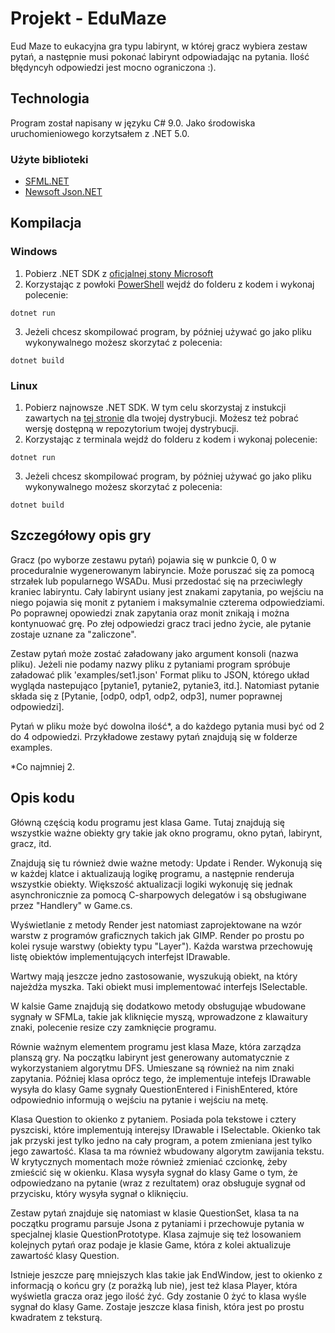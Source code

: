 # Projekt - EduMaze

Eud Maze to eukacyjna gra typu labirynt, w której gracz wybiera zestaw pytań, a następnie musi pokonać labirynt odpowiadając na pytania. Ilość błędyncyh odpowiedzi jest mocno ograniczona :).

## Technologia

Program został napisany w języku C# 9.0. Jako środowiska uruchomieniowego korzytsałem z .NET 5.0.

### Użyte biblioteki

- [SFML.NET](https://www.nuget.org/packages/SFML.Net/)
- [Newsoft Json.NET](https://www.nuget.org/packages/Newtonsoft.Json/)

## Kompilacja

### Windows

1. Pobierz .NET SDK z [oficjalnej stony Microsoft](https://dotnet.microsoft.com/download)
2. Korzystając z powłoki [PowerShell](https://docs.microsoft.com/pl-pl/powershell/) wejdź do folderu z kodem i wykonaj polecenie:

```pwsh=
dotnet run
```

3. Jeżeli chcesz skompilować program, by później używać go jako pliku wykonywalnego możesz skorzytać z polecenia:

```pwsh=
dotnet build
```

### Linux

1. Pobierz najnowsze .NET SDK. W tym celu skorzystaj z instukcji zawartych na [tej stronie](https://docs.microsoft.com/pl-pl/dotnet/core/install/linux) dla twojej dystrybucji. Możesz też pobrać wersję dostępną w repozytorium twojej dystrybucji.
2. Korzystając z terminala wejdź do folderu z kodem i wykonaj polecenie:

```bash=
dotnet run
```

3. Jeżeli chcesz skompilować program, by później używać go jako pliku wykonywalnego możesz skorzytać z polecenia:

```bash=
dotnet build
```

## Szczegółowy opis gry

Gracz (po wyborze zestawu pytań) pojawia się w punkcie 0, 0 w proceduralnie wygenerowanym labiryncie. Może poruszać się za pomocą strzałek lub popularnego WSADu. Musi przedostać się na przeciwległy kraniec labiryntu. Cały labirynt usiany jest znakami zapytania, po wejściu na niego pojawia się monit z pytaniem i maksymalnie czterema odpowiedziami. Po poprawnej opowiedzi znak zapytania oraz monit znikają i można kontynuować grę. Po złej odpowiedzi gracz traci jedno życie, ale pytanie zostaje uznane za "zaliczone".

Zestaw pytań może zostać załadowany jako argument konsoli (nazwa pliku). Jeżeli nie podamy nazwy pliku z pytaniami program spróbuje załadować plik 'examples/set1.json' Format pliku to JSON, którego układ wygląda nastepująco [pytanie1, pytanie2, pytanie3, itd.]. Natomiast pytanie składa się z [Pytanie, [odp0, odp1, odp2, odp3], numer poprawnej odpowiedzi].

Pytań w pliku może być dowolna ilość*, a do każdego pytania musi być od 2 do 4 odpowiedzi. Przykładowe zestawy pytań znajdują się w folderze examples.

*Co najmniej 2.

## Opis kodu

Główną częścią kodu programu jest klasa Game. Tutaj znajdują się wszystkie ważne obiekty gry takie jak okno programu, okno pytań, labirynt, gracz, itd.

Znajdują się tu również dwie ważne metody: Update i Render. Wykonują się w każdej klatce i aktualizaują logikę programu, a następnie renderuja wszystkie obiekty. Większość aktualizacji logiki wykonuję się jednak asynchronicznie za pomocą C-sharpowych delegatów i są obsługiwane przez "Handlery" w Game.cs.

Wyświetlanie z metody Render jest natomiast zaprojektowane na wzór warstw z programów graficznych takich jak GIMP. Render po prostu po kolei rysuje warstwy (obiekty typu "Layer"). Każda warstwa przechowuję listę obiektów implementujących interfejst IDrawable.

Wartwy mają jeszcze jedno zastosowanie, wyszukują obiekt, na który najeżdża myszka. Taki obiekt musi implementować interfejs ISelectable.

W kalsie Game znajdują się dodatkowo metody obsługująe wbudowane sygnały w SFMLa, takie jak kliknięcie myszą, wprowadzone z klawaitury znaki, polecenie resize czy zamknięcie programu.

Równie ważnym elementem programu jest klasa Maze, która zarządza planszą gry. Na początku labirynt jest generowany automatycznie z wykorzystaniem algorytmu DFS. Umieszane są również na nim znaki zapytania. Później klasa oprócz tego, że implementuje intefejs IDrawable wysyła do klasy Game sygnały QuestionEntered i FinishEntered, które odpowiednio informują o wejściu na pytanie i wejściu na metę.

Klasa Question to okienko z pytaniem. Posiada pola tekstowe i cztery pyszciski, które implementują interejsy IDrawable i ISelectable. Okienko tak jak przyski jest tylko jedno na cały program, a potem zmieniana jest tylko jego zawartość. Klasa ta ma również wbudowany algorytm zawijania tekstu. W krytycznych momentach może również zmieniać czcionkę, żeby zmieścić się w okienku. Klasa wysyła sygnał do klasy Game o tym, że odpowiedzano na pytanie (wraz z rezultatem) oraz obsługuje sygnał od przycisku, który wysyła sygnał o kliknięciu.

Zestaw pytań znajduje się natomiast w klasie QuestionSet, klasa ta na początku programu parsuje Jsona z pytaniami i przechowuje pytania w specjalnej klasie QuestionPrototype. Klasa zajmuje się też losowaniem kolejnych pytań oraz podaje je klasie Game, która z kolei aktualizuje zawartość klasy Question.

Istnieje jeszcze parę mniejszych klas takie jak EndWindow, jest to okienko z informacją o końcu gry (z porażką lub nie), jest też klasa Player, która wyświetla gracza oraz jego ilość żyć. Gdy zostanie 0 żyć to klasa wyśle sygnał do klasy Game. Zostaje jeszcze klasa finish, która jest po prostu kwadratem z teksturą.
